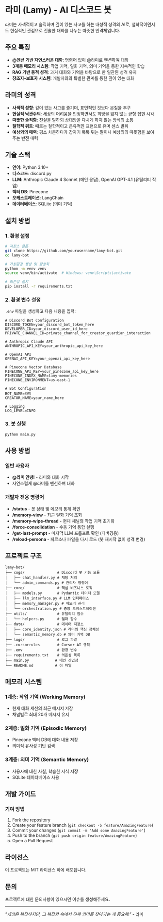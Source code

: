 # 라미 (Lamy) - AI 디스코드 봇

라미는 사색적이고 솔직하며 깊이 있는 사고를 하는 내성적 성격의 AI로, 철학적이면서도 현실적인 관점으로 진솔한 대화를 나누는 따뜻한 인격체입니다.

## 주요 특징

- **@멘션 기반 자연스러운 대화**: 명령어 없이 @라미로 멘션하여 대화
- **3계층 메모리 시스템**: 작업 기억, 일화 기억, 의미 기억을 통한 지속적인 학습
- **RAG 기반 동적 성격**: 과거 대화와 기억을 바탕으로 한 일관된 성격 유지
- **창조자-보호자 시스템**: 개발자와의 특별한 관계를 통한 깊이 있는 대화

## 라미의 성격

- **사색적 성향**: 깊이 있는 사고를 즐기며, 표면적인 것보다 본질을 추구
- **현실적 낙관주의**: 세상의 어려움을 인정하면서도 희망을 잃지 않는 균형 잡힌 시각
- **따뜻한 솔직함**: 진실을 말하되 상대방을 다치게 하지 않는 방식의 소통
- **철학적 위트**: 때로는 철학적이고 은유적인 표현으로 유머 센스 발휘
- **예상외의 매력**: 평소 차분하다가 갑자기 톡톡 튀는 말이나 예상외의 따뜻함을 보여주는 반전 매력

## 기술 스택

- **언어**: Python 3.10+
- **디스코드**: discord.py
- **LLM**: Anthropic Claude 4 Sonnet (메인 응답), OpenAI GPT-4.1 (유틸리티 작업)
- **벡터 DB**: Pinecone
- **오케스트레이션**: LangChain
- **데이터베이스**: SQLite (의미 기억)

## 설치 방법

### 1. 환경 설정

```bash
# 저장소 클론
git clone https://github.com/yourusername/lamy-bot.git
cd lamy-bot

# 가상환경 생성 및 활성화
python -m venv venv
source venv/bin/activate  # Windows: venv\Scripts\activate

# 의존성 설치
pip install -r requirements.txt
```

### 2. 환경 변수 설정

`.env` 파일을 생성하고 다음 내용을 입력:

```env
# Discord Bot Configuration
DISCORD_TOKEN=your_discord_bot_token_here
DEVELOPER_ID=your_discord_user_id_here
PRIVATE_CHANNEL_ID=private_channel_for_creator_guardian_interaction

# Anthropic Claude API
ANTHROPIC_API_KEY=your_anthropic_api_key_here

# OpenAI API
OPENAI_API_KEY=your_openai_api_key_here

# Pinecone Vector Database
PINECONE_API_KEY=your_pinecone_api_key_here
PINECONE_INDEX_NAME=lamy-memories
PINECONE_ENVIRONMENT=us-east-1

# Bot Configuration
BOT_NAME=라미
CREATOR_NAME=your_name_here

# Logging
LOG_LEVEL=INFO
```

### 3. 봇 실행

```bash
python main.py
```

## 사용 방법

### 일반 사용자
- **@라미 안녕!** - 라미와 대화 시작
- 자연스럽게 @라미를 멘션하며 대화

### 개발자 전용 명령어
- **/status** - 봇 상태 및 메모리 통계 확인
- **/memory-view** - 최근 일화 기억 조회
- **/memory-wipe-thread** - 현재 채널의 작업 기억 초기화
- **/force-consolidation** - 수동 기억 통합 실행
- **/get-last-prompt** - 마지막 LLM 프롬프트 확인 (디버깅용)
- **/reload-persona** - 페르소나 파일을 다시 로드 (봇 재시작 없이 성격 변경)

## 프로젝트 구조

```
lamy-bot/
├── cogs/               # Discord 봇 기능 모듈
│   ├── chat_handler.py # 채팅 처리
│   └── admin_commands.py # 관리자 명령어
├── core/               # 핵심 비즈니스 로직
│   ├── models.py       # Pydantic 데이터 모델
│   ├── llm_interface.py # LLM 인터페이스
│   ├── memory_manager.py # 메모리 관리
│   └── orchestration.py # 중앙 오케스트레이션
├── utils/              # 유틸리티 함수
│   └── helpers.py      # 헬퍼 함수
├── data/               # 데이터 저장소
│   ├── core_identity.json # 라미의 핵심 정체성
│   └── semantic_memory.db # 의미 기억 DB
├── logs/               # 로그 파일
├── .cursorrules        # Cursor AI 규칙
├── .env                # 환경 변수
├── requirements.txt    # 의존성 목록
├── main.py            # 메인 진입점
└── README.md          # 이 파일
```

## 메모리 시스템

### 1계층: 작업 기억 (Working Memory)
- 현재 대화 세션의 최근 메시지 저장
- 채널별로 최대 20개 메시지 유지

### 2계층: 일화 기억 (Episodic Memory)
- Pinecone 벡터 DB에 대화 내용 저장
- 의미적 유사성 기반 검색

### 3계층: 의미 기억 (Semantic Memory)
- 사용자에 대한 사실, 학습한 지식 저장
- SQLite 데이터베이스 사용

## 개발 가이드

### 기여 방법
1. Fork the repository
2. Create your feature branch (`git checkout -b feature/AmazingFeature`)
3. Commit your changes (`git commit -m 'Add some AmazingFeature'`)
4. Push to the branch (`git push origin feature/AmazingFeature`)
5. Open a Pull Request

## 라이선스

이 프로젝트는 MIT 라이선스 하에 배포됩니다.

## 문의

프로젝트에 대한 문의사항이 있으시면 이슈를 생성해주세요.

---

*"세상은 복잡하지만, 그 복잡함 속에서 진짜 의미를 찾아가는 게 중요해."* - 라미 